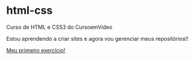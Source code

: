 # html-css

Curso de HTML e CSS3 do CursoemVideo

Estou aprendendo a criar sites e agora vou gerenciar meus repositórios!!

<a href="https://flavianofreire.github.io/html-css/exercicios/ex001-meu-primeiro-exercicio/index.html">Meu primeiro exercício!</a>
